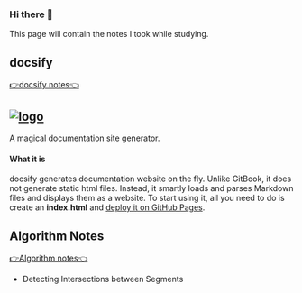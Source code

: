 ### Hi there 👋

This page will contain the notes I took while studying.

## docsify

[👉docsify notes👈](notes/docsify.md)

## [![logo](https://docsify.js.org/_media/icon.svg)](https://docsify.js.org) <!-- {docsify-ignore} -->
A magical documentation site generator.

#### What it is

docsify generates documentation website on the fly. Unlike GitBook, it does not generate static html files. Instead, it smartly loads and parses Markdown files and displays them as a website. To start using it, all you need to do is create an **index.html** and [deploy it on GitHub Pages](https://docsify.js.org/#/deploy).



## Algorithm Notes


[👉Algorithm notes👈](notes/Algorithm.md)
- Detecting Intersections between Segments